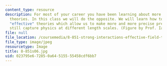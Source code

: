 ```yaml
---
content_type: resource
description: For most of your career you have been learning about more and more general
  theories. In this class we will do the opposite. We will learn how to devise specific
  "effective" theories which allow us to make more and more precise predictions, but
  still capture physics at different length scales. (Figure by Prof. Iain Stewart.)
file: null
file_location: /coursemedia/8-851-strong-interactions-effective-field-theories-of-qcd-spring-2006/023795e672850a64515555458cdf6bb7_8-851s06.jpg
file_type: image/jpeg
resourcetype: Image
title: 8-851s06.jpg
uid: 023795e6-7285-0a64-5155-55458cdf6bb7
---
```

